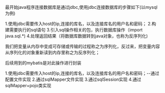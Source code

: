 最开始java程序连接数据库是通过jdbc,使用jdbc连接数据库的步骤如下(以mysql为例)

1.使用jdbc需要传入host的ip,连接的库名，以及连接库名的用户名和密码；
2.构建需要执行的sql语句 
3.引入sql操作相关的包，执行数据库操作（import java.sql.*)
4.处理返回结果（将数据库数据转到java对象，也称为反序列化)

我们把变量从内存中变成可存储或传输的过程称之为序列化，反过来，把变量内容从序列化的对象重新读到内存里称之为反序列化；


后续用到的mybatis是对此操作进行封装

1.使用jdbc需要传入host的ip,连接的库名，以及连接库名的用户名和密码；--通过配置文件实现
2.通过sqlMapper文件实现
3.通过sqlSession实现
4.通过sqlMapper+pojo类实现
